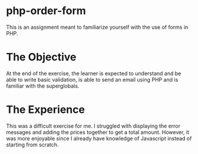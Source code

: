 # php-order-form
This is an assignment meant to familiarize yourself with the use of forms in PHP.

# The Objective
At the end of the exercise, the learner is expected to understand and be able to write basic validation, is able to send an email using PHP and is familiar with the superglobals.

# The Experience
This was a difficult exercise for me. I struggled with displaying the error messages and adding the prices together to get a total amount.
However, it was more enjoyable since I already have knowledge of Javascript instead of starting from scratch.